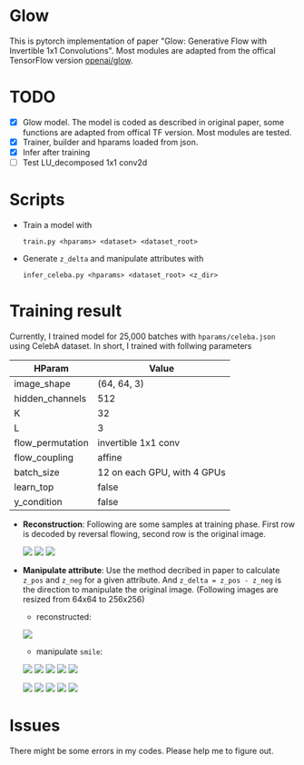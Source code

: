 # Glow
This is pytorch implementation of paper "Glow: Generative Flow with Invertible 1x1 Convolutions". Most modules are adapted from the offical TensorFlow version [openai/glow](https://github.com/openai/glow).

# TODO
- [x] Glow model. The model is coded as described in original paper, some functions are adapted from offical TF version. Most modules are tested.
- [x] Trainer, builder and hparams loaded from json.
- [x] Infer after training
- [ ] Test LU_decomposed 1x1 conv2d

# Scripts
- Train a model with
    ```
    train.py <hparams> <dataset> <dataset_root>
    ```
- Generate `z_delta` and manipulate attributes with
    ```
    infer_celeba.py <hparams> <dataset_root> <z_dir>
    ```

# Training result
Currently, I trained model for 25,000 batches with `hparams/celeba.json` using CelebA dataset. In short, I trained with follwing parameters

|      HParam      |            Value            |
| ---------------- | --------------------------- |
| image_shape      | (64, 64, 3)                 |
| hidden_channels  | 512                         |
| K                | 32                          |
| L                | 3                           |
| flow_permutation | invertible 1x1 conv         |
| flow_coupling    | affine                      |
| batch_size       | 12 on each GPU, with 4 GPUs |
| learn_top        | false                       |
| y_condition      | false                       |

- **Reconstruction**:
Following are some samples at training phase. First row is decoded by reversal flowing, second row is the original image.

    ![](./pictures/individualImage.png)
    ![](./pictures/individualImage2.png)
    ![](./pictures/individualImage3.png)

- **Manipulate attribute**:
Use the method decribed in paper to calculate `z_pos` and `z_neg` for a given attribute.
And `z_delta = z_pos - z_neg` is the direction to manipulate the original image.
(Following images are resized from 64x64 to 256x256)

    - reconstructed:

    ![](./pictures/infer/reconstruct_origin.png)
    - manipulate `smile`:

    ![](./pictures/infer/attr_Smiling_1.png)
    ![](./pictures/infer/attr_Smiling_2.png)
    ![](./pictures/infer/attr_Smiling_3.png)
    ![](./pictures/infer/attr_Smiling_4.png)
    ![](./pictures/infer/attr_Smiling_5.png)

    ![](./pictures/infer/attr_Smiling_6.png)
    ![](./pictures/infer/attr_Smiling_7.png)
    ![](./pictures/infer/attr_Smiling_8.png)
    ![](./pictures/infer/attr_Smiling_9.png)
    ![](./pictures/infer/attr_Smiling_10.png)

# Issues
There might be some errors in my codes. Please help me to figure out.
